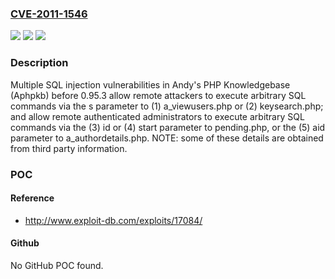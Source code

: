 ### [CVE-2011-1546](https://cve.mitre.org/cgi-bin/cvename.cgi?name=CVE-2011-1546)
![](https://img.shields.io/static/v1?label=Product&message=n%2Fa&color=blue)
![](https://img.shields.io/static/v1?label=Version&message=n%2Fa&color=blue)
![](https://img.shields.io/static/v1?label=Vulnerability&message=n%2Fa&color=brighgreen)

### Description

Multiple SQL injection vulnerabilities in Andy's PHP Knowledgebase (Aphpkb) before 0.95.3 allow remote attackers to execute arbitrary SQL commands via the s parameter to (1) a_viewusers.php or (2) keysearch.php; and allow remote authenticated administrators to execute arbitrary SQL commands via the (3) id or (4) start parameter to pending.php, or the (5) aid parameter to a_authordetails.php.  NOTE: some of these details are obtained from third party information.

### POC

#### Reference
- http://www.exploit-db.com/exploits/17084/

#### Github
No GitHub POC found.

